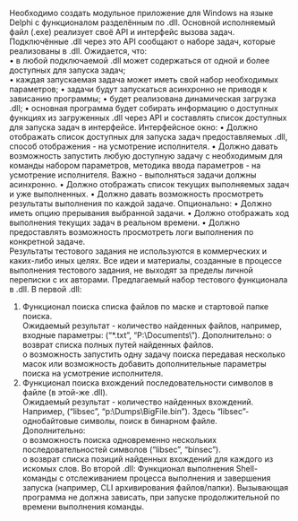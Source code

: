 Необходимо создать модульное приложение для Windows на языке Delphi с 
функционалом разделённым по .dll. 
Основной исполняемый файл (.exe) реализует своё API и интерфейс вызова задач. 
Подключённые .dll через это API сообщают о наборе задач, которые реализованы в .dll. 
Ожидается, что:  
• в любой подключаемой .dll может содержаться от одной и более доступных для 
запуска задач;  
• каждая запускаемая задача может иметь свой набор необходимых параметров; 
• задачи будут запускаться асинхронно не приводя к зависанию программы; 
• будет реализована динамическая загрузка .dll; 
• основная программа будет собирать информацию о доступных функциях из 
загруженных .dll через API и составлять список доступных для запуска задач в 
интерфейсе. 
Интерфейсное окно: 
• Должно отображать список доступных для запуска задач предоставляемых .dll, 
способ отображения - на усмотрение исполнителя. 
• Должно давать возможность запустить любую доступную задачу с необходимым 
для команды набором параметров, методика ввода параметров - на усмотрение 
исполнителя. Важно - выполняться задачи должны асинхронно. 
• Должно отображать список текущих выполняемых задач и уже выполненных. 
• Должно давать возможность просмотреть результаты выполнения по каждой задаче. 
Опционально: 
• Должно иметь опцию прерывания выбранной задачи. 
• Должно отображать ход выполнения текущих задач в реальном времени. 
• Должно предоставлять возможность просмотреть логи выполнения по конкретной 
задаче.  
Результаты тестового задания не используются в коммерческих и каких-либо иных целях. Все идеи и 
материалы, созданные в процессе выполнения тестового задания, не выходят за пределы личной переписки с 
их авторами. 
Предлагаемый набор тестового функционала в .dll. 
В первой .dll: 
1. Функционал поиска списка файлов по маске и стартовой папке поиска.  
Ожидаемый результат - количество найденных файлов, например, входные 
параметры: (“*.txt”, “P:\Documents\”). 
Дополнительно: 
o возврат списка полных путей найденных файлов.  
o возможность запустить одну задачу поиска передавая несколько масок или 
возможность добавить дополнительные параметры поиска на усмотрение 
исполнителя. 
2. Функционал поиска вхождений последовательности символов в файле (в этой-же 
.dll).  
Ожидаемый результат - количество найденных вхождений. Например, (“libsec”, 
“p:\Dumps\BigFile.bin”). Здесь “libsec”- однобайтовые символы, поиск в бинарном 
файле.  
Дополнительно:  
o возможность поиска одновременно нескольких последовательностей 
символов (“libsec”, “binsec”).  
o возврат списка позиций найденных вхождений для каждого из искомых слов. 
Во второй .dll: 
Функционал выполнения Shell-команды с отслеживанием процесса выполнения и 
завершения запуска (например, CLI архивирования файлов/папки). Вызывающая 
программа не должна зависать, при запуске продолжительной по времени выполнения 
команды.
